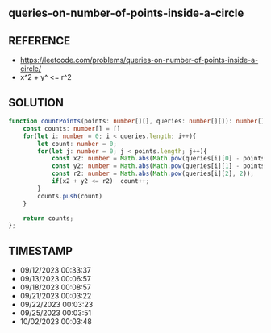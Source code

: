 ## queries-on-number-of-points-inside-a-circle

## REFERENCE

- https://leetcode.com/problems/queries-on-number-of-points-inside-a-circle/
- x^2 + y^ <= r^2

## SOLUTION

``` Typescript
function countPoints(points: number[][], queries: number[][]): number[] {
    const counts: number[] = []
    for(let i: number = 0; i < queries.length; i++){
        let count: number = 0;
        for(let j: number = 0; j < points.length; j++){
            const x2: number = Math.abs(Math.pow(queries[i][0] - points[j][0], 2));
            const y2: number = Math.abs(Math.pow(queries[i][1] - points[j][1], 2));
            const r2: number = Math.abs(Math.pow(queries[i][2], 2));
            if(x2 + y2 <= r2)  count++;
        }
        counts.push(count)
    }

    return counts;
};


```

## TIMESTAMP

- 09/12/2023 00:33:37
- 09/13/2023 00:06:57
- 09/18/2023 00:08:57
- 09/21/2023 00:03:22
- 09/22/2023 00:03:23
- 09/25/2023 00:03:51
- 10/02/2023 00:03:48


















